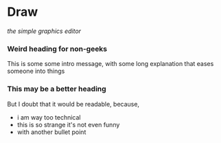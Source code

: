 # Draw

*the simple graphics editor*


### Weird heading for non-geeks
This is some some intro message, with some long explanation that eases someone into things


### This may be a better heading
But I doubt that it would be readable, because,
- i am way too technical
- this is so strange it's not even funny
- with another bullet point
